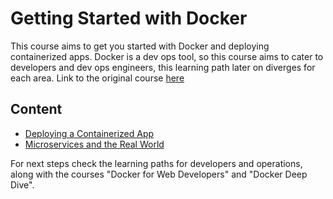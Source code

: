 # Getting Started with Docker

This course aims to get you started with Docker and deploying containerized apps. Docker is a dev ops tool, so this course aims to cater to developers and dev ops engineers, this learning path later on diverges for each area. Link to the original course [here](https://www.pluralsight.com/courses/getting-started-docker)

## Content

- [Deploying a Containerized App](deploying_a_containerized_app)
- [Microservices and the Real World](microservices_and_the_real_world)

For next steps check the learning paths for developers and operations, along with the courses "Docker for Web Developers" and "Docker Deep Dive".
